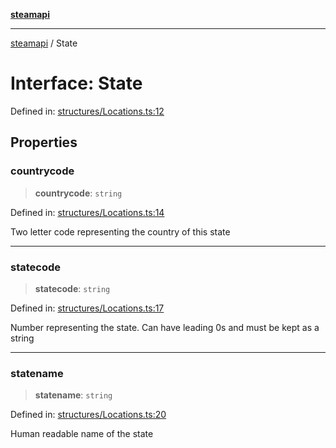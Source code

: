 [**steamapi**](../README.md)

***

[steamapi](../README.md) / State

# Interface: State

Defined in: [structures/Locations.ts:12](https://github.com/xDimGG/node-steamapi/blob/581c07afeb4ac3b12f9edf652025117d15d662af/src/structures/Locations.ts#L12)

## Properties

### countrycode

> **countrycode**: `string`

Defined in: [structures/Locations.ts:14](https://github.com/xDimGG/node-steamapi/blob/581c07afeb4ac3b12f9edf652025117d15d662af/src/structures/Locations.ts#L14)

Two letter code representing the country of this state

***

### statecode

> **statecode**: `string`

Defined in: [structures/Locations.ts:17](https://github.com/xDimGG/node-steamapi/blob/581c07afeb4ac3b12f9edf652025117d15d662af/src/structures/Locations.ts#L17)

Number representing the state. Can have leading 0s and must be kept as a string

***

### statename

> **statename**: `string`

Defined in: [structures/Locations.ts:20](https://github.com/xDimGG/node-steamapi/blob/581c07afeb4ac3b12f9edf652025117d15d662af/src/structures/Locations.ts#L20)

Human readable name of the state
